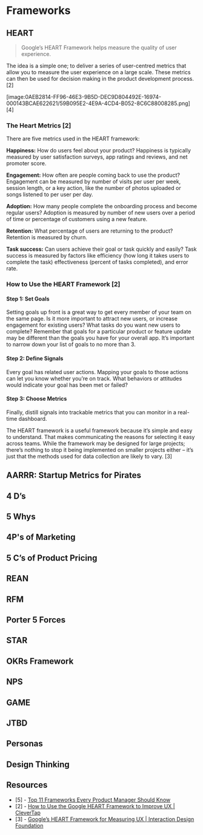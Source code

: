 # Frameworks

## HEART
> Google’s HEART Framework helps measure the quality of user experience.

The idea is a simple one; to deliver a series of user-centred metrics that allow you to measure the user experience on a large scale. These metrics can then be used for decision making in the product development process. [2]

[image:0AEB2814-FF96-46E3-9B5D-DEC9D804492E-16974-000143BCAE622621/59B095E2-4E9A-4CD4-B052-8C6C88008285.png]
[4]

### The Heart Metrics [2]
There are five metrics used in the HEART framework:

**Happiness:** How do users feel about your product? Happiness is typically measured by user satisfaction surveys, app ratings and reviews, and net promoter score.

**Engagement:** How often are people coming back to use the product? Engagement can be measured by number of visits per user per week, session length, or a key action, like the number of photos uploaded or songs listened to per user per day.

**Adoption:** How many people complete the onboarding process and become regular users? Adoption is measured by number of new users over a period of time or percentage of customers using a new feature.

**Retention:** What percentage of users are returning to the product? Retention is measured by churn.

**Task success:** Can users achieve their goal or task quickly and easily? Task success is measured by factors like efficiency (how long it takes users to complete the task) effectiveness (percent of tasks completed), and error rate.

### How to Use the HEART Framework [2]
#### Step 1: Set Goals
Setting goals up front is a great way to get every member of your team on the same page. Is it more important to attract new users, or increase engagement for existing users? What tasks do you want new users to complete? Remember that goals for a particular product or feature update may be different than the goals you have for your overall app.
It’s important to narrow down your list of goals to no more than 3.

#### Step 2: Define Signals
Every goal has related user actions. Mapping your goals to those actions can let you know whether you’re on track. What behaviors or attitudes would indicate your goal has been met or failed?

#### Step 3: Choose Metrics
Finally, distill signals into trackable metrics that you can monitor in a real-time dashboard.

The HEART framework is a useful framework because it’s simple and easy to understand. That makes communicating the reasons for selecting it easy across teams. While the framework may be designed for large projects; there’s nothing to stop it being implemented on smaller projects either – it’s just that the methods used for data collection are likely to vary. [3]

## AARRR: Startup Metrics for Pirates
## 4 D’s
## 5 Whys
## 4P's of Marketing
## 5 C’s of Product Pricing
## REAN
## RFM
## Porter 5 Forces
## STAR
## OKRs Framework
## NPS
## GAME


## JTBD

## Personas

## Design Thinking 

## Resources
- [5] - [Top 11 Frameworks Every Product Manager Should Know](https://blog.usejournal.com/top-11-frameworks-every-product-manager-should-know-aad46dd37b62)
- [2] - [How to Use the Google HEART Framework to Improve UX | CleverTap](https://clevertap.com/blog/google-heart-framework/)
- [3] - [Google’s HEART Framework for Measuring UX | Interaction Design Foundation](https://www.interaction-design.org/literature/article/google-s-heart-framework-for-measuring-ux)
